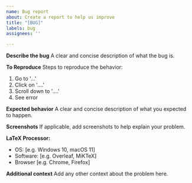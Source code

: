 ```yaml
---
name: Bug report
about: Create a report to help us improve
title: "[BUG]"
labels: bug
assignees: ''

---
```


**Describe the bug**
A clear and concise description of what the bug is.

**To Reproduce**
Steps to reproduce the behavior:
1. Go to '...'
2. Click on '....'
3. Scroll down to '....'
4. See error

**Expected behavior**
A clear and concise description of what you expected to happen.

**Screenshots**
If applicable, add screenshots to help explain your problem.

**LaTeX Processor:**
 - OS: [e.g. Windows 10, macOS 11]
- Software: [e.g. Overleaf, MiKTeX]
 - Browser [e.g. Chrome, Firefox]

**Additional context**
Add any other context about the problem here.
